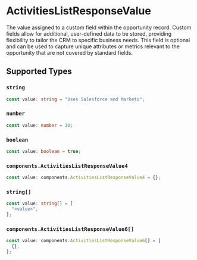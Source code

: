 # ActivitiesListResponseValue

The value assigned to a custom field within the opportunity record. Custom fields allow for additional, user-defined data to be stored, providing flexibility to tailor the CRM to specific business needs. This field is optional and can be used to capture unique attributes or metrics relevant to the opportunity that are not covered by standard fields.


## Supported Types

### `string`

```typescript
const value: string = "Uses Salesforce and Marketo";
```

### `number`

```typescript
const value: number = 10;
```

### `boolean`

```typescript
const value: boolean = true;
```

### `components.ActivitiesListResponseValue4`

```typescript
const value: components.ActivitiesListResponseValue4 = {};
```

### `string[]`

```typescript
const value: string[] = [
  "<value>",
];
```

### `components.ActivitiesListResponseValue6[]`

```typescript
const value: components.ActivitiesListResponseValue6[] = [
  {},
];
```

